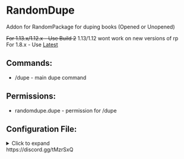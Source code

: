 # RandomDupe
Addon for RandomPackage for duping books (Opened or Unopened)

~~For 1.13.x/1.12.x - Use Build 2~~ 1.13/1.12 wont work on new versions of rp<br>
For 1.8.x - Use [Latest](https://github.com/Puyodead1/RandomDupe/releases/latest)

## Commands:
- /dupe - main dupe command

## Permissions:
- randomdupe.dupe - permission for /dupe

## Configuration File:
<details>
  <summary>Click to expand</summary>
  
```
messages:
  not dupable: # Valid placeholders: {ENCHANT_NAME}, {RARITY_NAME}, {DUST_NAME}
    ENCHANT: "&c&l(!) {ENCHANT_NAME} &cenchant is not dupable!"
    RARITY: "&c&l(!) {RARITY_NAME} &crarity books are not dupable!"
    WHITE_SCROLL: "&c&l(!) White Scrolls &care not dupable!"
    BLACK_SCROLL: "&c&l(!) Black Scrolls &care not dupable!"
    TRANSMOG_SCROLL: "&c&l(!) Transmog Scrolls &care not dupable!"
    MAGIC_DUST: "&c&l(!) {DUST_NAME} &cis not dupable!"
  no permission: "&c&l(!) &cYou don't have permission!"
  item not dupable: "&c&l(!) {ITEM_TYPE} &cis not dupable!" # Valid placeholders: {ITEM_DISPLAYNAME} and {ITEM_TYPE}
  dupe success: "&a&l(!) {ITEM_DISPLAYNAME} &aduped successfully!" # Valid placeholders: {ITEM_DISPLAYNAME} and {ITEM_TYPE}
  cannot dupe air: "&c&l(!) &cYou can't dupe air!"
  identifier: "&eIdentifier for item &6&l{ITEM_DISPLAYNAME} &eis &6&l{IDENTIFIER}&e."
  no identifier: "&c&l(!) {ITEM_DISPLAYNAME} &cdoes not have an identifier!"
  
settings:
  stack size: 64
  allow duping:
    ENCHANT: true
    RARITY: true
    WHITE_SCROLL: false
    BLACK_SCROLL: false
    TRANSMOG_SCROLL: false
    MAGIC_DUST: false # blacklist certain dusts with the blacklist below
  
blacklist: # All names in this list must be UPPERCASE
  - "ENCHANT:RAGE" # Prevents duping the rage enchant book
  - "RARITY:ELITE" # Prevents duping the (unopened) elite enchantment book
  - "DUST:ELITE_REGULAR" # Prevents duping regular elite magic dust
```
</details>
https://discord.gg/tMzrSxQ
